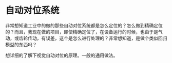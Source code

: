 # 自动对位系统


非常想知道工业中的做的那些自动对位系统都是怎么定位的？怎么做到精确定位的？而且，我现在做的项目，即使精确定位了，在设备运行的时候，也由于是气动，或齿轮传动，有误差，这个是怎么进行处理的？非常想知道，是做个类似回归模型的东西吗？

想详细的了解下视觉自动对位的原理。一般的通用做法。
